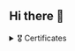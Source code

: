 ## Hi there 👋

<details>
<summary>🎖️ Certificates</summary>
  
  > ## 🤖 Machine learning
  
  > * [AI for Medical Diagnosis](https://coursera.org/share/5a30826ce7ef1aef9912b7e0cef9fb13)
  
  > * [Real-time OCR and Text Detection with Tensorflow, OpenCV and Tesseract]()
  
  > * [Sequences, Time Series and Prediction]()
  
  > * [DeepLearning.AI TensorFlow Developer Professional Certificate](https://coursera.org/share/14fcd5939a98d381171ea7752ab97243)
  >   * [Introduction to TensorFlow for Artificial Intelligence, Machine Learning, and Deep Learning]()
  >   * [Convolutional Neural Networks in TensorFlow]()
  >   * [Natural Language Processing in TensorFlow]()
  
  > * [IBM AI Developer Professional Certificate](https://coursera.org/share/fc285e75e2530faf891c63ca89e3877f)
  >   * [Python for Data Science, AI & Development]()
  >   * [Building AI Applications with Watson APIs]()
  >   * [Introduction to Computer Vision and Image Processing]()
  
  > * [Machine Learning]()

  > ## 🧬 Science
  
  > * [Introduction to the Biology of Cancer](https://coursera.org/share/730e4c656af2452dff6d94f4fbcb4347)
</details>

